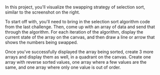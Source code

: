 In this project, you'll visualize the swapping strategy of selection sort, similar to the screenshot on the right.

To start off with, you'll need to bring in the selection sort algorithm code from the last challenge. Then, come up with an array of data and send that through the algorithm. For each iteration of the algorithm, display the current state of the array on the canvas, and then draw a line or arrow that shows the numbers being swapped.

Once you've successfully displayed the array being sorted, create 3 more arrays and display them as well, in a quadrant on the canvas. Create one array with reverse sorted values, one array where a few values are the same, and one array where only one value is out of order.
